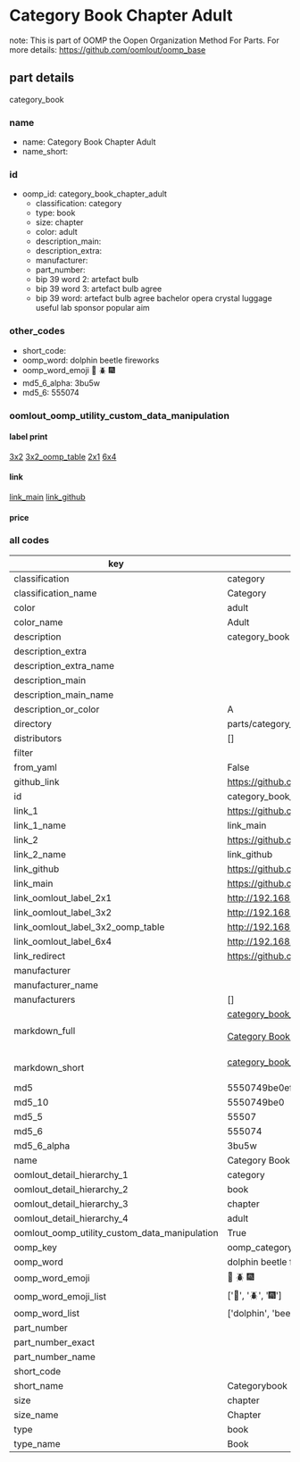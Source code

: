 # Category Book Chapter Adult  

note: This is part of OOMP the Oopen Organization Method For Parts. For more details: https://github.com/oomlout/oomp_base

##  part details
  



category_book



### name
* name: Category Book Chapter Adult
* name_short: 
### id
* oomp_id: category_book_chapter_adult
  * classification: category
  * type: book
  * size: chapter
  * color: adult
  * description_main: 
  * description_extra: 
  * manufacturer: 
  * part_number: 
  * bip 39 word 2: artefact bulb
  * bip 39 word 3: artefact bulb agree
  * bip 39 word: artefact bulb agree bachelor opera crystal luggage useful lab sponsor popular aim

### other_codes
* short_code: 
* oomp_word: dolphin beetle fireworks
* oomp_word_emoji :dolphin: :beetle: :fireworks:
* md5_6_alpha: 3bu5w
* md5_6: 555074






### oomlout_oomp_utility_custom_data_manipulation
#### label print
[3x2](http://192.168.1.245:1112/?label=oomp%203bu5w)
[3x2_oomp_table](http://192.168.1.108:1112/?label=oomp%203bu5w)
[2x1](http://192.168.1.242:1112/?label=oomp%203bu5w)
[6x4](http://192.168.1.55:1112/?label=oomp%203bu5w)    

#### link

[link_main](https://github.com/oomlout/oomlout_oomp_version_1_messy/tree/main/parts/category_book_chapter_adult) [link_github](https://github.com/oomlout/oomlout_oomp_version_1_messy/tree/main/parts/category_book_chapter_adult)                             

#### price







### all codes 
| key | value |  
| --- | --- |  
| classification | category |  
| classification_name | Category |  
| color | adult |  
| color_name | Adult |  
| description | category_book |  
| description_extra |  |  
| description_extra_name |  |  
| description_main |  |  
| description_main_name |  |  
| description_or_color | A  |  
| directory | parts/category_book_chapter_adult |  
| distributors | [] |  
| filter |  |  
| from_yaml | False |  
| github_link | https://github.com/oomlout/oomlout_oomp_part_src/tree/main/parts/category_book_chapter_adult |  
| id | category_book_chapter_adult |  
| link_1 | https://github.com/oomlout/oomlout_oomp_version_1_messy/tree/main/parts/category_book_chapter_adult |  
| link_1_name | link_main |  
| link_2 | https://github.com/oomlout/oomlout_oomp_version_1_messy/tree/main/parts/category_book_chapter_adult |  
| link_2_name | link_github |  
| link_github | https://github.com/oomlout/oomlout_oomp_version_1_messy/tree/main/parts/category_book_chapter_adult |  
| link_main | https://github.com/oomlout/oomlout_oomp_version_1_messy/tree/main/parts/category_book_chapter_adult |  
| link_oomlout_label_2x1 | http://192.168.1.242:1112/?label=oomp%203bu5w |  
| link_oomlout_label_3x2 | http://192.168.1.245:1112/?label=oomp%203bu5w |  
| link_oomlout_label_3x2_oomp_table | http://192.168.1.108:1112/?label=oomp%203bu5w |  
| link_oomlout_label_6x4 | http://192.168.1.55:1112/?label=oomp%203bu5w |  
| link_redirect | https://github.com/oomlout/oomlout_oomp_version_1_messy/tree/main/parts/category_book_chapter_adult |  
| manufacturer |  |  
| manufacturer_name |  |  
| manufacturers | [] |  
| markdown_full | [category_book_chapter_adult](none)<br>[](none)<br>[Category Book Chapter Adult](none)<br><br> |  
| markdown_short | [category_book_chapter_adult](none)<br><br> |  
| md5 | 5550749be0eff098d54da1120a077867 |  
| md5_10 | 5550749be0 |  
| md5_5 | 55507 |  
| md5_6 | 555074 |  
| md5_6_alpha | 3bu5w |  
| name | Category Book Chapter Adult |  
| oomlout_detail_hierarchy_1 | category |  
| oomlout_detail_hierarchy_2 | book |  
| oomlout_detail_hierarchy_3 | chapter |  
| oomlout_detail_hierarchy_4 | adult |  
| oomlout_oomp_utility_custom_data_manipulation | True |  
| oomp_key | oomp_category_book_chapter_adult |  
| oomp_word | dolphin beetle fireworks |  
| oomp_word_emoji | :dolphin: :beetle: :fireworks: |  
| oomp_word_emoji_list | [':dolphin:', ':beetle:', ':fireworks:'] |  
| oomp_word_list | ['dolphin', 'beetle', 'fireworks'] |  
| part_number |  |  
| part_number_exact |  |  
| part_number_name |  |  
| short_code |  |  
| short_name | Categorybook |  
| size | chapter |  
| size_name | Chapter |  
| type | book |  
| type_name | Book |  
